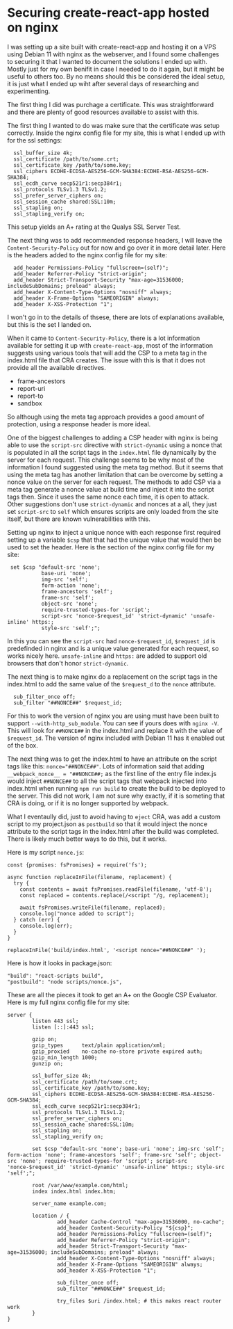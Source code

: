 # Securing create-react-app hosted on nginx

I was setting up a site built with create-react-app and hosting it on a VPS using Debian 11 with nginx as the webserver, and I found some challenges to securing it that I wanted to document the solutions I ended up with. Mostly just for my own benifit in case I needed to do it again, but it might be useful to others too. By no means should this be considered the ideal setup, it is just what I ended up wiht after several days of researching and experimenting.

The first thing I did was purchage a certificate. This was straightforward and there are plenty of good resources available to assist with this.

The first thing I wanted to do was make sure that the certificate was setup correctly. Inside the nginx config file for my site, this is what I ended up with for the ssl settings:

```
  ssl_buffer_size 4k;
  ssl_certificate /path/to/some.crt;
  ssl_certificate_key /path/to/some.key;
  ssl_ciphers ECDHE-ECDSA-AES256-GCM-SHA384:ECDHE-RSA-AES256-GCM-SHA384;
  ssl_ecdh_curve secp521r1:secp384r1;
  ssl_protocols TLSv1.3 TLSv1.2;
  ssl_prefer_server_ciphers on;
  ssl_session_cache shared:SSL:10m;
  ssl_stapling on;
  ssl_stapling_verify on;
```

This setup yields an A+ rating at the Qualys SSL Server Test.

The next thing was to add recommended response headers, I will leave the `Content-Security-Policy` out for now and go over it in more detail later. Here is the headers added to the nginx config file for my site:

```
  add_header Permissions-Policy "fullscreen=(self)";
  add_header Referrer-Policy "strict-origin";
  add_header Strict-Transport-Security "max-age=31536000; includeSubDomains; preload" always;
  add_header X-Content-Type-Options "nosniff" always;
  add_header X-Frame-Options "SAMEORIGIN" always;
  add_header X-XSS-Protection "1";
```

I won't go in to the details of thsese, there are lots of explanations available, but this is the set I landed on. 

When it came to `Content-Security-Policy`, there is a lot information available for setting it up with `create-react-app`, most of the information suggests using various tools that will add the CSP to a meta tag in the index.html file that CRA creates. The issue with this is that it does not provide all the available directives. 

- frame-ancestors
- report-uri
- report-to
- sandbox

So although using the meta tag approach provides a good amount of protection, using a response header is more ideal. 

One of the biggest challenges to adding a CSP header with nginx is being able to use the `script-src` directive with `strict-dynamic` using a nonce that is populated in all the script tags in the `index.html` file dynamically by the server for each request. This challenge seems to be why most of the information I found suggested using the meta tag method. But it seems that using the meta tag has another limitation that can be overcome by setting a nonce value on the server for each request. The methods to add CSP via a meta tag generate a nonce value at build time and inject it into the script tags then. Since it uses the same nonce each time, it is open to attack. Other suggestions don't use `strict-dynamic` and nonces at a all, they just set `script-src` to `self` which ensures scripts are only loaded from the site itself, but there are known vulnerabilities with this.

Setting up nginx to inject a unique nonce with each response first required setting up a variable `$csp` that that had the unique value that would then be used to set the header. Here is the section of the nginx config file for my site:

```
 set $csp "default-src 'none';
           base-uri 'none';
           img-src 'self';
           form-action 'none';
           frame-ancestors 'self';
           frame-src 'self';
           object-src 'none';
           require-trusted-types-for 'script';
           script-src 'nonce-$request_id' 'strict-dynamic' 'unsafe-inline' https:;
           style-src 'self';";
```

In this you can see the `script-src` had `nonce-$request_id`, `$request_id` is predefinded in nginx and is a unique value generated for each request, so works nicely here. `unsafe-inline` and `https:` are added to support old browsers that don't honor `strict-dynamic`.

The next thing is to make nginx do a replacement on the script tags in the index.html to add the same value of the `$request_d` to the `nonce` attribute.

```
  sub_filter_once off;
  sub_filter "##NONCE##" $request_id;
```

For this to work the version of nginx you are using must have been built to support `--with-http_sub_module`. You can see if yours does with `nginx -V`. This will look for `##NONCE##` in the index.html and replace it with the value of `$request_id`. The version of nginx included with Debian 11 has it enabled out of the box.

The next thing was to get the index.html to have an attribute on the script tags like this: `nonce="##NONCE##"`. Lots of information said that adding `__webpack_nonce__ = "##NONCE##;` as the first line of the entry file index.js would inject `##NONCE##` to all the script tags that webpack injected into index.html when running `npm run build` to create the build to be deployed to the server. This did not work, I am not sure why exactly, if it is someting that CRA is doing, or if it is no longer supported by webpack. 

What I eventaully did, just to avoid having to `eject` CRA, was add a custom script to my project.json as `postbuild` so that it would inject the nonce attribute to the script tags in the index.html after the build was completed. There is likely much better ways to do this, but it works.

Here is my script `nonce.js`:

```
const {promises: fsPromises} = require('fs');

async function replaceInFile(filename, replacement) {
  try {
    const contents = await fsPromises.readFile(filename, 'utf-8');
    const replaced = contents.replace(/<script "/g, replacement);

    await fsPromises.writeFile(filename, replaced);
    console.log("nonce added to script");
  } catch (err) {
    console.log(err);
  }
}

replaceInFile('build/index.html', '<script nonce="##NONCE##" ');
```

Here is how it looks in package.json:

```
"build": "react-scripts build",
"postbuild": "node scripts/nonce.js",
```

These are all the pieces it took to get an A+ on the Google CSP Evaluator. Here is my full nginx config file for my site:

```
server {
        listen 443 ssl;
        listen [::]:443 ssl;
        
        gzip on;
        gzip_types      text/plain application/xml;
        gzip_proxied    no-cache no-store private expired auth;
        gzip_min_length 1000;
        gunzip on;

        ssl_buffer_size 4k;
        ssl_certificate /path/to/some.crt;
        ssl_certificate_key /path/to/some.key;
        ssl_ciphers ECDHE-ECDSA-AES256-GCM-SHA384:ECDHE-RSA-AES256-GCM-SHA384;
        ssl_ecdh_curve secp521r1:secp384r1;
        ssl_protocols TLSv1.3 TLSv1.2;
        ssl_prefer_server_ciphers on;
        ssl_session_cache shared:SSL:10m;
        ssl_stapling on;
        ssl_stapling_verify on;

        set $csp "default-src 'none'; base-uri 'none'; img-src 'self'; form-action 'none'; frame-ancestors 'self'; frame-src 'self'; object-src 'none'; require-trusted-types-for 'script'; script-src 'nonce-$request_id' 'strict-dynamic' 'unsafe-inline' https:; style-src 'self';";
        
        root /var/www/example.com/html;
        index index.html index.htm;

        server_name example.com;

        location / {
                add_header Cache-Control "max-age=31536000, no-cache";
                add_header Content-Security-Policy "${csp}";
                add_header Permissions-Policy "fullscreen=(self)";
                add_header Referrer-Policy "strict-origin";
                add_header Strict-Transport-Security "max-age=31536000; includeSubDomains; preload" always;
                add_header X-Content-Type-Options "nosniff" always;
                add_header X-Frame-Options "SAMEORIGIN" always;
                add_header X-XSS-Protection "1";

                sub_filter_once off;
                sub_filter "##NONCE##" $request_id;

                try_files $uri /index.html; # this makes react router work
        }
}
```



